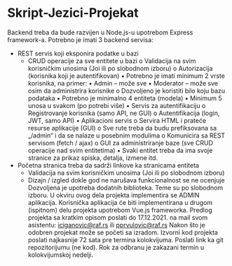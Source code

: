 # Skript-Jezici-Projekat
Backend treba da bude razvijen u Node.js-u upotrebom Express framework-a. Potrebno je imati 3 backend servisa:
* REST servis koji eksponira podatke u bazi
  * CRUD operacije za sve entitete u bazi
o Validacija na svim korisničkim unosima (Joi ili po slobodnom izboru)
o Autorizacija (korisnika koji je autentifikovan)
▪ Potrebno je imati minimum 2 vrste korisnika, na primer:
• Admin – može sve
• Moderator – može sve osim da administrira korisnike
o Dozvoljeno je koristiti bilo koju bazu podataka
▪ Potrebno je minimalno 4 entiteta (modela)
▪ Minimum 5 unosa u svakom (po potrebi više)
• Servis za autentifikaciju
o Registrovanje korisnika (samo API, ne GUI)
o Autentifikacija (login, JWT, samo API)
• Aplikacioni servis
o Servira HTML i prateće resurse aplikacije (GUI)
o Sve rute treba da budu prefiksovana sa „/admin“ i da se nalaze u posebnim modulima
o Komunicira sa REST servisom (fetch / ajax)
o GUI za administriranje baze (sve CRUD operacije nad svim entitetima)
▪ Svaki entitet treba da ima svoje stranice za prikaz spiska, detalja, izmene itd.
* Početna stranica treba da sadrži linkove ka stranicama entiteta
  * Validacija na svim korisničkim unosima (Joi ili po slobodnom izboru)
  * Dizajn / izgled dokle god ne narušava funkcionalnost se ne ocenjuje
Dozvoljena je upotreba dodatnih biblioteka.
Teme su po slobodnom izboru. U okviru ovog dela projekta implementira se ADMIN aplikacija. Korisnička aplikacija će biti implementirana u drugom (ispitnom) delu projekta upotrebom Vue.js frameworka.
Predlog projekta sa kratkim opisom poslati do 17.12.2021. na mail svom asistentu: iciganovic@raf.rs ili pprvulovic@raf.rs
Nakon što je odobren projekat može se početi sa izradom.
Izvorni kod projekta poslati najkasnije 72 sata pre termina kolokvijuma. Poslati link ka git repozitorijumu (ne kod).
Rok za odbranu je zakazani termin u kolokvijumskoj nedelji.
